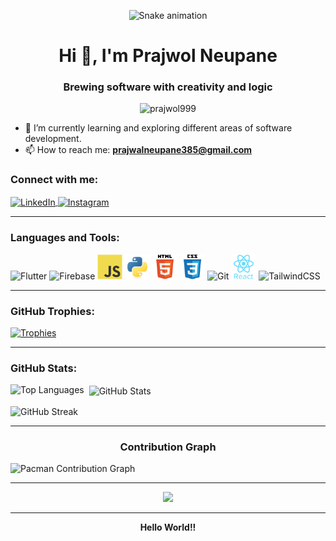 <p align="center"![panch](https://github.com/user-attachments/assets/539a8e81-933e-446a-a236-21ce815b6e2a)
>
  <img src="" alt="Snake animation" />
</p>

<h1 align="center">Hi 👋, I'm Prajwol Neupane</h1>
<h3 align="center">Brewing software with creativity and logic</h3>

<p align="center">
  <img src="https://komarev.com/ghpvc/?username=prajwol999&label=Profile%20views&color=0e75b6&style=flat" alt="prajwol999" />
</p>



- 🌱 I’m currently learning and exploring different areas of software development.  
- 📫 How to reach me: **prajwalneupane385@gmail.com**



<h3 align="left">Connect with me:</h3>
<p align="left">
  <a href="https://linkedin.com/in/prajwal neupane" target="blank">
    <img align="center" src="https://raw.githubusercontent.com/rahuldkjain/github-profile-readme-generator/master/src/images/icons/Social/linked-in-alt.svg" alt="LinkedIn" height="30" width="40" />
  </a>
  <a href="https://instagram.com/praz_woley" target="blank">
    <img align="center" src="https://raw.githubusercontent.com/rahuldkjain/github-profile-readme-generator/master/src/images/icons/Social/instagram.svg" alt="Instagram" height="30" width="40" />
  </a>
</p>

---

<h3 align="left">Languages and Tools:</h3>

<p align="left">
  <!-- Just a few selected tools, you can add/remove -->
  <img src="https://www.vectorlogo.zone/logos/flutterio/flutterio-icon.svg" alt="Flutter" width="40" height="40"/>
  <img src="https://www.vectorlogo.zone/logos/firebase/firebase-icon.svg" alt="Firebase" width="40" height="40"/>
  <img src="https://raw.githubusercontent.com/devicons/devicon/master/icons/javascript/javascript-original.svg" alt="JavaScript" width="40" height="40"/>
  <img src="https://raw.githubusercontent.com/devicons/devicon/master/icons/python/python-original.svg" alt="Python" width="40" height="40"/>
  <img src="https://raw.githubusercontent.com/devicons/devicon/master/icons/html5/html5-original-wordmark.svg" alt="HTML5" width="40" height="40"/>
  <img src="https://raw.githubusercontent.com/devicons/devicon/master/icons/css3/css3-original-wordmark.svg" alt="CSS3" width="40" height="40"/>
  <img src="https://www.vectorlogo.zone/logos/git-scm/git-scm-icon.svg" alt="Git" width="40" height="40"/>
  <img src="https://raw.githubusercontent.com/devicons/devicon/master/icons/react/react-original-wordmark.svg" alt="React" width="40" height="40"/>
  <img src="https://www.vectorlogo.zone/logos/tailwindcss/tailwindcss-icon.svg" alt="TailwindCSS" width="40" height="40"/>
  <!-- Add more if needed -->
</p>

---

<h3 align="left">GitHub Trophies:</h3>
<p align="left">
  <a href="https://github.com/ryo-ma/github-profile-trophy">
    <img src="https://github-profile-trophy.vercel.app/?username=prajwol999&theme=algolia" alt="Trophies" />
  </a>
</p>

---

<h3 align="left">GitHub Stats:</h3>
<p>
  <img align="left" src="https://github-readme-stats.vercel.app/api/top-langs?username=prajwol999&show_icons=true&locale=en&layout=compact&theme=dracula" alt="Top Languages" />
</p>

<p>&nbsp;
  <img align="center" src="https://github-readme-stats.vercel.app/api?username=prajwol999&show_icons=true&locale=en&theme=dracula" alt="GitHub Stats" />
</p>

<p>
  <img align="center" src="https://github-readme-streak-stats.herokuapp.com/?user=prajwol999&theme=dracula" alt="GitHub Streak" />
</p>

---

<h3 align="center">Contribution Graph</h3>

<picture>
  <source media="(prefers-color-scheme: dark)" srcset="https://raw.githubusercontent.com/Prajwol999/Prajwol999/output/pacman-contribution-graph-dark.svg">
  <source media="(prefers-color-scheme: light)" srcset="https://raw.githubusercontent.com/Prajwol999/Prajwol999/output/pacman-contribution-graph.svg">
  <img alt="Pacman Contribution Graph" src="https://raw.githubusercontent.com/Prajwol999/Prajwol999/output/pacman-contribution-graph.svg">
</picture>

---

<div align="center">
  <img src="https://profile-counter.glitch.me/Prajwol999/count.svg?" />
</div>

---

<!-- Optionally, you can show Medium blog posts if active -->
<!-- 
<div align="center">
  <img src="https://github-read-medium-git-main.pahlevikun.vercel.app/latest?limit=4" alt="Latest Medium Posts" />
</div> 
-->

<p align="center"><b>Hello World!!</b></p>
